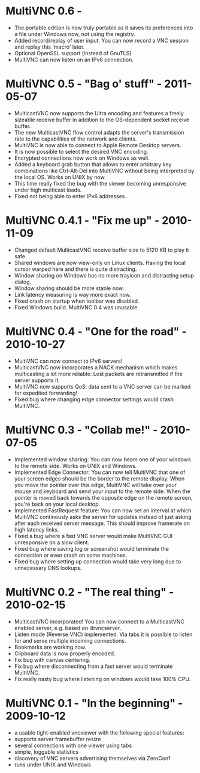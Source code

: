 # MultiVNC 0.6 -
* The portable edition is now truly portable as it saves its
  preferences into a file under Windows now, not using the
  registry.
* Added record/replay of user input. You can now record a
  VNC session and replay this 'macro' later.
* Optional OpenSSL support (instead of GnuTLS)
* MultiVNC can now listen on an IPv6 connection.

# MultiVNC 0.5 - "Bag o' stuff" - 2011-05-07
* MulticastVNC now supports the Ultra encoding and features
  a freely sizeable receive buffer in addition to the 
  OS-dependent socket receive buffer.
* The new MulticastVNC flow control adapts the server's
  transmission rate to the capabilities of the network
  and clients.
* MultiVNC is now able to connect to Apple Remote Desktop
  servers.
* It is now possible to select the desired VNC encoding.
* Encrypted connections now work on Windows as well.
* Added a keyboard grab button that allows to enter arbitrary
  key combinations like Ctrl-Alt-Del into MultiVNC without
  being interpreted by the local OS. Works on UNIX by now.
* This time really fixed the bug with the viewer becoming
  unresponsive under high multicast loads.
* Fixed not being able to enter IPv6 addresses.

# MultiVNC 0.4.1 - "Fix me up" - 2010-11-09
* Changed default MulticastVNC receive buffer size to 5120 KB
  to play it safe.
* Shared windows are now view-only on Linux clients. Having 
  the local cursor warped here and there is quite distracting.
* Window sharing on Windows has no more trayicon and 
  distracting setup dialog.
* Window sharing should be more stable now.
* Link latency measuring is way more exact now.
* Fixed crash on startup when toolbar was disabled.
* Fixed Windows build. MultiVNC 0.4 was unusable.

# MultiVNC 0.4 - "One for the road" - 2010-10-27
* MultiVNC can now connect to IPv6 servers!
* MulticastVNC now incorporates a NACK mechanism which makes
  multicasting a lot more reliable: Lost packets are 
  retransmitted if the server supports it.
* MultiVNC now supports QoS: data sent to a VNC server can be
  marked for expedited forwarding!
* Fixed bug where changing edge connector settings would
  crash MultiVNC.

# MultiVNC 0.3 - "Collab me!" - 2010-07-05
* Implemented window sharing: You can now beam one of your 
  windows to the remote side. Works on UNIX and Windows.
* Implemented Edge Connector: You can now tell MultiVNC that
  one of your screen edges should be the border to the remote
  display. When you move the pointer over this edge, MultiVNC
  will take over your mouse and keyboard and send your input 
  to the remote side. When the pointer is moved back towards 
  the opposite edge on the remote screen, you're back on your
  local desktop.
* Implemented FastRequest feature: You can now set an interval
  at which MultiVNC continously asks the server for updates
  instead of just asking after each received server message.
  This should improve framerate on high latency links.
* Fixed a bug where a fast VNC server would make MultiVNC
  GUI unresponsive on a slow client.
* Fixed bug where saving log or screenshot would terminate
  the connection or even crash on some machines.
* Fixed bug where setting up connection would take very long
  due to unnecessary DNS lookups.


# MultiVNC 0.2 - "The real thing" - 2010-02-15
* MulticastVNC incorporated! You can now connect to a
  MulticastVNC enabled server, e.g. based on libvncserver.
* Listen mode (Reverse VNC) implemented. Via tabs it is
  possible to listen for and serve multiple incoming
  connections.
* Bookmarks are working now.
* Clipboard data is now properly encoded.
* Fix bug with canvas centering.
* Fix bug where disconnecting from a fast server would 
  terminate MultiVNC.
* Fix really nasty bug where listening on windows would
  take 100% CPU.


# MultiVNC 0.1 - "In the beginning" - 2009-10-12
* a usable tight-enabled vncviewer with the following special
  features:
* supports server framebuffer resize
* several connections with one viewer using tabs
* simple, loggable statistics
* discovery of VNC servers advertising themselves via ZeroConf
* runs under UNIX and Windows

